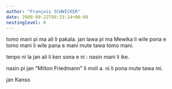 ```yaml
---
author: "François SCHWICKER"
date: 2008-09-22T09:33:14+00:00
nestinglevel: 0
---
```

tomo mani pi ma ali li pakala. jan lawa pi ma Mewika li wile pona e  
tomo mani li wile pana e mani mute tawa tomo mani.  
  
tenpo ni la jan ali li ken sona e ni : nasin mani li ike.  
  
nasin pi jan "Milton Friedmann" li moli a. ni li pona mute tawa mi.  
  
jan Kanso